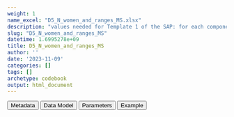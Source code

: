 ```yaml
---
weight: 1
name_excel: "D5_N_women_and_ranges_MS.xlsx"
description: "values needed for Template 1 of the SAP: for each component, N of women, median time in study population and IQR (Years), and median and IQR age at study entry date"
slug: "D5_N_women_and_ranges_MS"
datetime: 1.6995278e+09
title: D5_N_women_and_ranges_MS
author: ''
date: '2023-11-09'
categories: []
tags: []
archetype: codebook
output: html_document
---
```


<script src="/rmarkdown-libs/core-js/shim.min.js"></script>
<script src="/rmarkdown-libs/react/react.min.js"></script>
<script src="/rmarkdown-libs/react/react-dom.min.js"></script>
<script src="/rmarkdown-libs/reactwidget/react-tools.js"></script>
<script src="/rmarkdown-libs/htmlwidgets/htmlwidgets.js"></script>
<link href="/rmarkdown-libs/reactable/reactable.css" rel="stylesheet" />
<script src="/rmarkdown-libs/reactable-binding/reactable.js"></script>
<div class="tab">
<button class="tablinks" onclick="openCity(event, &#39;Metadata&#39;)" id="defaultOpen">Metadata</button>
<button class="tablinks" onclick="openCity(event, &#39;Data Model&#39;)">Data Model</button>
<button class="tablinks" onclick="openCity(event, &#39;Parameters&#39;)">Parameters</button>
<button class="tablinks" onclick="openCity(event, &#39;Example&#39;)">Example</button>
</div>
<div id="Metadata" class="tabcontent">
<div id="htmlwidget-1" class="reactable html-widget " style="width:auto;height:600px;"></div>
<script type="application/json" data-for="htmlwidget-1">{"x":{"tag":{"name":"Reactable","attribs":{"data":{"medatata_name":["Name of the dataset","Content of the dataset","Unit of observation","Dataset where the list of UoOs is fully listed and with 1 record per UoO","How many observations per UoO","Variables capturing the UoO","Primary key","Parameters",null,null,null,null,null,null,null,null,null,null,null,null],"metadata_content":["D5_N_women_and_ranges_MS","values needed for Template 1 of the SAP: for each component, N of women, median time in study population and IQR (Years), and median and IQR age at study entry date",null,null,null,null,null,null,null,null,null,null,null,null,null,null,null,null,null,null]},"columns":[{"id":"medatata_name","name":"medatata_name","type":"character"},{"id":"metadata_content","name":"metadata_content","type":"character"}],"sortable":false,"searchable":true,"pagination":false,"highlight":true,"bordered":true,"striped":true,"style":{"maxWidth":1800},"height":"600px","dataKey":"62f67f00edda3ab1e667471e1bb69a0e"},"children":[]},"class":"reactR_markup"},"evals":[],"jsHooks":[]}</script>
</div>
<div id="Data Model" class="tabcontent">
<div id="htmlwidget-2" class="reactable html-widget " style="width:auto;height:600px;"></div>
<script type="application/json" data-for="htmlwidget-2">{"x":{"tag":{"name":"Reactable","attribs":{"data":{"VarName":["component","N","lookback_median","lookback_25p","lookback_75p","age_median","age_25p","age_75p",null,null,null,null,null,null,null,null,null,null,null,null],"Description":["component or algorithm","Total number of women (N) who are prevalent for the component at least once during the study period","Median time in study population","First quartile of time in the study","Third quartile of time in the study","Median age of women at cohort entry date","First quartile of age at cohort entry date","Third quartile of age at cohort entry date",null,null,null,null,null,null,null,null,null,null,null,null],"Format":[null,null,null,null,null,null,null,null,null,null,null,null,null,null,null,null,null,null,null,null],"Vocabulary":["MS_hosp_specialist_1 = 1 MS inpatient/specialist diagnosis\nMS_hosp_specialist_2 = 2 MS inpatient/specialist diagnoses1\nMS_hosp_specialist_3 = 3 MS inpatient/specialist diagnoses1\nMS_hosp_specialist_m = >3 MS inpatient/specialist diagnoses1\nMS_hosp_specialist_unspecified_1 = 1 MS outpatient/ hospital/ unspecified diagnosis\nMS_hosp_specialist_unspecified_2 = 2 MS outpatient/ hospital/ unspecified diagnoses1\nMS_hosp_specialist_unspecified_3 = 3 MS outpatient/ hospital/ unspecified diagnoses1\nMS_hosp_specialist_unspecified_m = >3 MS outpatient/ hospital/ unspecified diagnoses1\nMS_primary_care_1 = \u001c1 MS primary care diagnosis\nMS_primary_care_2 = 2 MS primary care diagnoses1\nMS_primary_care_3 = 3 MS primary care diagnoses1\nMS_primary_care_m = >3 MS primary care diagnoses1\nMS_long_term = Long-term disease status for MS\nMS_specific_DMT_treatment_1 = 1 MS-specific DMT prescriptions \nMS_specific_DMT_treatment_2 = 2 MS-specific DMT prescriptions\nMS_specific_DMT_treatment_3 = 3 MS-specific DMT prescriptions\nMS_specific_DMT_treatment_m = >3 MS-specific DMT prescriptions\nMS_unspecified_DMT_treatment_1 = 1 non-specific MS DMT prescriptions2 \nMS_unspecified_DMT_treatment_2 = 2 non-specific MS DMT prescriptions2\nMS_unspecified_DMT_treatment_3 = 3 non-specific MS DMT prescriptions2\nMS_unspecified_DMT_treatment_m = >3 non-specific MS DMT prescriptions2\nMS1 = algorithm 1\nMS2 = algorithm 2\nMS3 = algorithm 3\nMS4 = algorithm 4\nMS5 = algorithm 5",null,null,null,null,null,null,null,null,null,null,null,null,null,null,null,null,null,null,null],"Parameters":[null,null,null,null,null,null,null,null,null,null,null,null,null,null,null,null,null,null,null,null],"Notes and examples":[null,null,null,null,null,null,null,null,null,null,null,null,null,null,null,null,null,null,null,null],"Source tables and variables":[null,null,null,null,null,null,null,null,null,null,null,null,null,null,null,null,null,null,null,null],"Retrieved":[null,null,null,null,null,null,null,null,null,null,null,null,null,null,null,null,null,null,null,null],"Calculated":[null,null,null,null,null,null,null,null,null,null,null,null,null,null,null,null,null,null,null,null],"Algorithm_id":[null,null,null,null,null,null,null,null,null,null,null,null,null,null,null,null,null,null,null,null],"Rule":[null,null,null,null,null,null,null,null,null,null,null,null,null,null,null,null,null,null,null,null]},"columns":[{"id":"VarName","name":"VarName","type":"character"},{"id":"Description","name":"Description","type":"character"},{"id":"Format","name":"Format","type":"logical"},{"id":"Vocabulary","name":"Vocabulary","type":"character"},{"id":"Parameters","name":"Parameters","type":"logical"},{"id":"Notes and examples","name":"Notes and examples","type":"logical"},{"id":"Source tables and variables","name":"Source tables and variables","type":"logical"},{"id":"Retrieved","name":"Retrieved","type":"logical"},{"id":"Calculated","name":"Calculated","type":"logical"},{"id":"Algorithm_id","name":"Algorithm_id","type":"logical"},{"id":"Rule","name":"Rule","type":"logical"}],"sortable":false,"searchable":true,"pagination":false,"highlight":true,"bordered":true,"striped":true,"style":{"maxWidth":1800},"height":"600px","dataKey":"9acfba33e37ae20937e9da252aaa1706"},"children":[]},"class":"reactR_markup"},"evals":[],"jsHooks":[]}</script>
</div>
<div id="Parameters" class="tabcontent">
<div id="htmlwidget-3" class="reactable html-widget " style="width:auto;height:600px;"></div>
<script type="application/json" data-for="htmlwidget-3">{"x":{"tag":{"name":"Reactable","attribs":{"data":{"parameter":[null,null,null,null,null,null,null,null,null,null,null,null,null,null,null,null,null,null,null,null],"value":[null,null,null,null,null,null,null,null,null,null,null,null,null,null,null,null,null,null,null,null]},"columns":[{"id":"parameter","name":"parameter","type":"logical"},{"id":"value","name":"value","type":"logical"}],"sortable":false,"searchable":true,"pagination":false,"highlight":true,"bordered":true,"striped":true,"style":{"maxWidth":1800},"height":"600px","dataKey":"0b8053400ba14f40add5694cabec5db3"},"children":[]},"class":"reactR_markup"},"evals":[],"jsHooks":[]}</script>
</div>
<div id="Example" class="tabcontent">
<div id="htmlwidget-4" class="reactable html-widget " style="width:auto;height:600px;"></div>
<script type="application/json" data-for="htmlwidget-4">{"x":{"tag":{"name":"Reactable","attribs":{"data":{"component":["MS_hosp_specialist_1","MS_hosp_specialist_2","MS_hosp_specialist_3","MS_hosp_specialist_m","MS_hosp_specialist_unspecified_1","MS_hosp_specialist_unspecified_2","MS_hosp_specialist_unspecified_3","MS_hosp_specialist_unspecified_m","MS_primary_care_1","MS_primary_care_2","MS_primary_care_3","MS_primary_care_m","MS_long_term","MS_specific_DMT_treatment_1","MS_specific_DMT_treatment_2","MS_specific_DMT_treatment_3","MS_specific_DMT_treatment_m","MS_unspecified_DMT_treatment_1","MS_unspecified_DMT_treatment_2","MS_unspecified_DMT_treatment_3"],"N":[3295,3109,2123,1234,6195,5442,5440,4942,6091,1256,345,21,5442,3001,2945,2943,2921,5230,5191,5143],"lookback_median":[11,13,13,13,11,13,13,13,11,13,13,13,12,11,13,13,13,11,13,13],"lookback_25p":[7,9,9,9,7,9,9,9,7,9,9,9,8,7,9,9,9,7,9,9],"lookback_75p":[17,19,19,19,17,19,19,19,17,19,19,19,18,17,19,19,19,17,19,19],"age_median":[30,31,31,32,29,30,30,31,29,30,30,31,32,29,30,30,31,29,30,30],"age_25p":[25,26,26,26,25,26,26,26,25,26,26,26,27,25,26,26,26,25,26,26],"age_75p":[35,36,36,36,35,36,36,36,35,36,36,36,38,35,36,36,36,35,36,36]},"columns":[{"id":"component","name":"component","type":"character"},{"id":"N","name":"N","type":"numeric"},{"id":"lookback_median","name":"lookback_median","type":"numeric"},{"id":"lookback_25p","name":"lookback_25p","type":"numeric"},{"id":"lookback_75p","name":"lookback_75p","type":"numeric"},{"id":"age_median","name":"age_median","type":"numeric"},{"id":"age_25p","name":"age_25p","type":"numeric"},{"id":"age_75p","name":"age_75p","type":"numeric"}],"sortable":false,"searchable":true,"pagination":false,"highlight":true,"bordered":true,"striped":true,"style":{"maxWidth":1800},"height":"600px","dataKey":"ffb814904829265d52c9ea3e9bbcdb2d"},"children":[]},"class":"reactR_markup"},"evals":[],"jsHooks":[]}</script>
</div>
